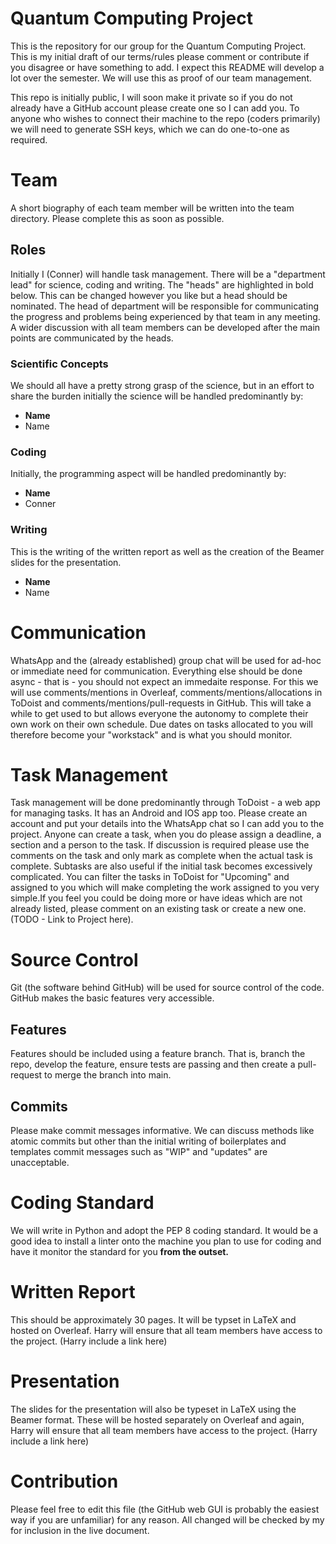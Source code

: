 # Quantum Computing Project
This is the repository for our group for the Quantum Computing Project. This is my initial draft of our terms/rules please comment or contribute if you disagree or have something to add. I expect this README will develop a lot over the semester. We will use this as proof of our team management. 

This repo is initially public, I will soon make it private so if you do not already have a GitHub account please create one so I can add you. To anyone who wishes to connect their machine to the repo (coders primarily) we will need to generate SSH keys, which we can do one-to-one as required. 

# Team 
A short biography of each team member will be written into the team directory. Please complete this as soon as possible. 

## Roles 
Initially I (Conner) will handle task management. There will be a "department lead" for science, coding and writing. The "heads" are highlighted in bold below. 
This can be changed however you like but a head should be nominated. The head of department will be responsible for communicating the progress and problems being experienced by that team in any meeting. 
A wider discussion with all team members can be developed after the main points are communicated by the heads. 

### Scientific Concepts
We should all have a pretty strong grasp of the science, but in an effort to share the burden initially the science will be handled predominantly by: 
* **Name**
* Name

### Coding
Initially, the programming aspect will be handled predominantly by: 
* **Name** 
* Conner

### Writing 
This is the writing of the written report as well as the creation of the Beamer slides for the presentation. 
* **Name**
* Name

# Communication 
WhatsApp and the (already established) group chat will be used for ad-hoc or immediate need for communication. Everything else should be done async - that is - you should not expect an immedaite response. 
For this we will use comments/mentions in Overleaf, comments/mentions/allocations in ToDoist and comments/mentions/pull-requests in GitHub. This will take a while to get used to but allows everyone the autonomy to complete their own work on their own schedule. Due dates on tasks allocated to you will therefore become your "workstack" and is what you should monitor.   

# Task Management 
Task management will be done predominantly through ToDoist - a web app for managing tasks. It has an Android and IOS app too. Please create an account and put your details into the WhatsApp chat so I can add you to the project. Anyone can create a task, when you do please assign a deadline, a section and a person to the task. If discussion is required please use the comments on the task and only mark as complete when the actual task is complete. Subtasks are also useful if the initial task becomes excessively complicated.  You can filter the tasks in ToDoist for "Upcoming" and assigned to you which will make completing the work assigned to you very simple.If you feel you could be doing more or have ideas which are not already listed, please comment on an existing task or create a new one. 
(TODO - Link to Project here). 

# Source Control 
Git (the software behind GitHub) will be used for source control of the code. GitHub makes the basic features very accessible. 

## Features
Features should be included using a feature branch. That is, branch the repo, develop the feature, ensure tests are passing and then create a pull-request to merge the branch into main. 

## Commits
Please make commit messages informative. We can discuss methods like atomic commits but other than the initial writing of boilerplates and templates commit messages such as "WIP" and "updates" are unacceptable. 

# Coding Standard
We will write in Python and adopt the PEP 8 coding standard. It would be a good idea to install a linter onto the machine you plan to use for coding and have it monitor the standard for you **from the outset.**

# Written Report 
This should be approximately 30 pages. It will be typset in LaTeX and hosted on Overleaf. Harry will ensure that all team members have access to the project. 
(Harry include a link here)

# Presentation
The slides for the presentation will also be typeset in LaTeX using the Beamer format. These will be hosted separately on Overleaf and again, Harry will ensure that all team members have access to the project. 
(Harry include a link here)

# Contribution 
Please feel free to edit this file (the GitHub web GUI is probably the easiest way if you are unfamiliar) for any reason. All changed will be checked by my for inclusion in the live document. 
